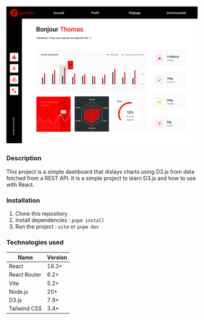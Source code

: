 # ![Mockup](./screenshot.png)

### Description

This project is a simple dashboard that dislays charts using D3.js from data fetched from a REST API. It is a simple project to learn D3.js and how to use with React.

### Installation

1. Clone this repository
2. Install dependencies : `pnpm install`
3. Run the project : `vite` or `pnpm dev`

### Technologies used

| Name         | Version |
| ------------ | ------- |
| React        | 18.3+   |
| React Router | 6.2+    |
| Vite         | 5.2+    |
| Node.js      | 20+     |
| D3.js        | 7.9+    |
| Tailwind CSS | 3.4+    |
